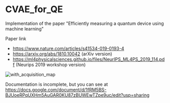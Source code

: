 # CVAE_for_QE
Implementation of the paper "Efficiently measuring a quantum device using machine learning"

Paper link
- https://www.nature.com/articles/s41534-019-0193-4
- https://arxiv.org/abs/1810.10042 (arXiv version)
- https://ml4physicalsciences.github.io/files/NeurIPS_ML4PS_2019_114.pdf (Neurips 2019 workshop version)


![with_acquisition_map](https://github.com/returnddd/CVAE_for_QE/blob/master/docs/with_acquisition_map.gif)

Documentation is incomplete, but you can see at https://docs.google.com/document/d/1fRM5BS-BJUoeRPqUXHm5AuGAR0KU87zBUWEwTZpe9uc/edit?usp=sharing
